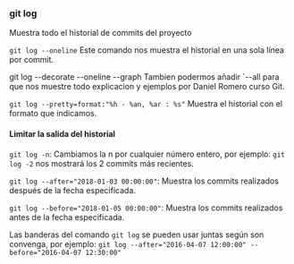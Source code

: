 ### git log
Muestra todo el historial de commits del proyecto

`git log --oneline`
Este comando nos muestra el historial en una sola línea por commit.

git log --decorate --oneline --graph
Tambien podermos añadir `--all para que nos muestre todo explicacion y ejemplos por Daniel Romero curso Git.

`git log --pretty=format:"%h - %an, %ar : %s"`
Muestra el historial con el formato que indicamos.

#### Limitar la salida del historial

`git log -n`: Cambiamos la n por cualquier número entero, por ejemplo: `git log -2` nos mostrará los 2 commits más recientes.

`git log --after="2018-01-03 00:00:00"`: Muestra los commits realizados después de la fecha especificada.

`git log --before="2018-01-05 00:00:00"`: Muestra los commits realizados antes de la fecha especificada.

Las banderas del comando `git log` se pueden usar juntas según son convenga, por ejemplo:
`git log --after="2016-04-07 12:00:00" --before="2016-04-07 12:30:00"`